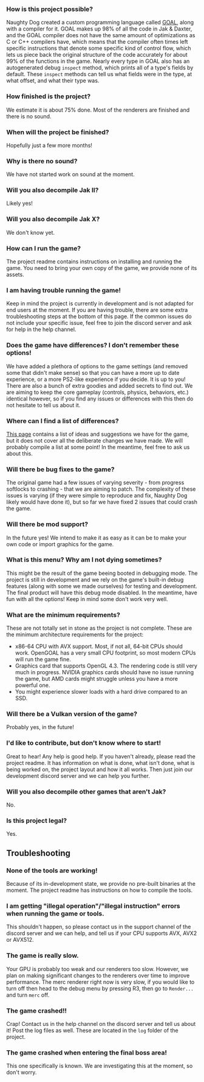 ### How is this project possible? 
Naughty Dog created a custom programming language called [GOAL](https://en.wikipedia.org/wiki/Game_Oriented_Assembly_Lisp), along with a compiler for it. GOAL makes up 98% of all the code in Jak & Daxter, and the GOAL compiler does not have the same amount of optimizations as C or C++ compilers have, which means that the compiler often times left specific instructions that denote some specific kind of control flow, which lets us piece back the original structure of the code accurately for about 99% of the functions in the game. Nearly every type in GOAL also has an autogenerated debug `inspect` method, which prints all of a type's fields by default. These `inspect` methods can tell us what fields were in the type, at what offset, and what their type was.

### How finished is the project?
We estimate it is about 75% done. Most of the renderers are finished and there is no sound. 

### When will the project be finished?
Hopefully just a few more months! 

### Why is there no sound?
We have not started work on sound at the moment. 

### Will you also decompile Jak II?
Likely yes! 

### Will you also decompile Jak X?
We don't know yet. 

### How can I run the game?
The project readme contains instructions on installing and running the game. You need to bring your own copy of the game, we provide none of its assets. 

### I am having trouble running the game!
Keep in mind the project is currently in development and is not adapted for end users at the moment. If you are having trouble, there are some extra troubleshooting steps at the bottom of this page. If the common issues do not include your specific issue, feel free to join the discord server and ask for help in the help channel. 

### Does the game have differences? I don't remember these options!
We have added a plethora of options to the game settings (and removed some that didn't make sense) so that you can have a more up to date experience, or a more PS2-like experience if you decide. It is up to you! There are also a bunch of extra goodies and added secrets to find out. We are aiming to keep the core gameplay (controls, physics, behaviors, etc.) identical however, so if you find any issues or differences with this then do not hesitate to tell us about it. 

### Where can I find a list of differences?
[This page](https://github.com/open-goal/jak-project/issues/386) contains a list of ideas and suggestions we have for the game, but it does not cover all the deliberate changes we have made. We will probably compile a list at some point! In the meantime, feel free to ask us about this. 

### Will there be bug fixes to the game?
The original game had a few issues of varying severity - from progress softlocks to crashing - that we are aiming to patch. The complexity of these issues is varying (if they were simple to reproduce and fix, Naughty Dog likely would have done it), but so far we have fixed 2 issues that could crash the game. 

### Will there be mod support?
In the future yes! We intend to make it as easy as it can be to make your own code or import graphics for the game. 

### What is this menu? Why am I not dying sometimes?
This might be the result of the game beeing booted in debugging mode. The project is still in development and we rely on the game's built-in debug features (along with some we made ourselves) for testing and development. The final product will have this debug mode disabled. In the meantime, have fun with all the options! Keep in mind some don't work very well. 

### What are the minimum requirements?
These are not totally set in stone as the project is not complete. These are the minimum architecture requirements for the project:
- x86-64 CPU with AVX support. Most, if not all, 64-bit CPUs should work. OpenGOAL has a very small CPU footprint, so most modern CPUs will run the game fine.
- Graphics card that supports OpenGL 4.3. The rendering code is still very much in progress. NVIDIA graphics cards should have no issue running the game, but AMD cards might struggle unless you have a more powerful one.
- You might experience slower loads with a hard drive compared to an SSD. 

### Will there be a Vulkan version of the game?
Probably yes, in the future! 

### I'd like to contribute, but don't know where to start!
Great to hear! Any help is good help. If you haven't already, please read the project readme. It has information on what is done, what isn't done, what is being worked on, the project layout and how it all works. Then just join our development discord server and we can help you further. 

### Will you also decompile other games that aren't Jak?
No. 

### Is this project legal?
Yes. 

## Troubleshooting 

### None of the tools are working!
Because of its in-development state, we provide no pre-built binaries at the moment. The project readme has instructions on how to compile the tools. 

### I am getting "illegal operation"/"illegal instruction" errors when running the game or tools.
This shouldn't happen, so please contact us in the support channel of the discord server and we can help, and tell us if your CPU supports AVX, AVX2 or AVX512.

### The game is really slow.
Your GPU is probably too weak and our renderers too slow. However, we plan on making significant changes to the renderers over time to improve performance. The merc renderer right now is very slow, if you would like to turn off then head to the debug menu by pressing R3, then go to `Render...` and turn `merc` off. 

### The game crashed!!
Crap! Contact us in the help channel on the discord server and tell us about it! Post the log files as well. These are located in the `log` folder of the project. 

### The game crashed when entering the final boss area!
This one specifically is known. We are investigating this at the moment, so don't worry.
